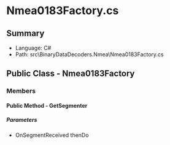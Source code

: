 ﻿# Nmea0183Factory.cs

## Summary

* Language: C#
* Path: src\BinaryDataDecoders.Nmea\Nmea0183Factory.cs

## Public Class - Nmea0183Factory

### Members

#### Public Method - GetSegmenter

#####  Parameters

 - OnSegmentReceived thenDo 

